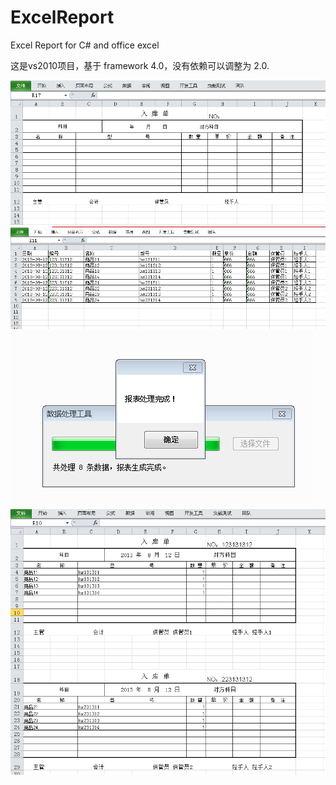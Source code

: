 # ExcelReport
Excel Report for C# and office excel

这是vs2010项目，基于 framework 4.0，没有依赖可以调整为 2.0.

![1](https://github.com/happyibm/ExcelReport/blob/master/1.PNG) 
![2](https://github.com/happyibm/ExcelReport/blob/master/2.PNG) 
![3](https://github.com/happyibm/ExcelReport/blob/master/3.PNG) 
![4](https://github.com/happyibm/ExcelReport/blob/master/4.PNG) 
